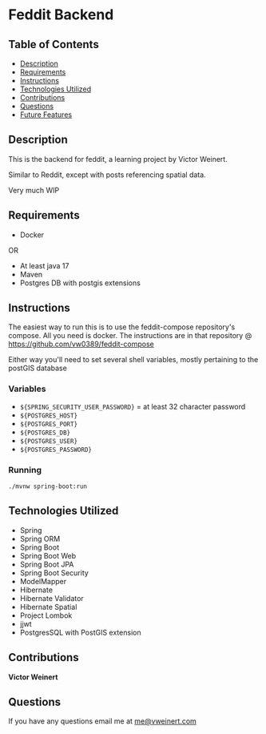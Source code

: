 # Feddit Backend
## Table of Contents
* [Description](#description)
* [Requirements](#requirements)
* [Instructions](#instructions)
* [Technologies Utilized](#technologies-utilized)
* [Contributions](#contributions)
* [Questions](#questions)
* [Future Features](#future-features)
## Description
This is the backend for feddit, a learning project by Victor Weinert.

Similar to Reddit, except with posts referencing spatial data.

Very much WIP
## Requirements
- Docker

OR

- At least java 17
- Maven
- Postgres DB with postgis extensions

## Instructions
The easiest way to run this is to use the feddit-compose repository's compose. All you need is docker.
The instructions are in that repository @ https://github.com/vw0389/feddit-compose

Either way you'll need to set several shell variables, mostly pertaining to the postGIS database
### Variables
- `${SPRING_SECURITY_USER_PASSWORD}` = at least 32 character password
- `${POSTGRES_HOST}`
- `${POSTGRES_PORT}`
- `${POSTGRES_DB}`
- `${POSTGRES_USER}`
- `${POSTGRES_PASSWORD}`

### Running
`./mvnw spring-boot:run`
## Technologies Utilized
* Spring
* Spring ORM
* Spring Boot
* Spring Boot Web
* Spring Boot JPA
* Spring Boot Security
* ModelMapper
* Hibernate
* Hibernate Validator
* Hibernate Spatial
* Project Lombok
* jjwt
* PostgresSQL with PostGIS extension
## Contributions

**Victor Weinert** 
## Questions
If you have any questions email me at  me@vweinert.com